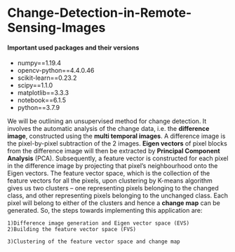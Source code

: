# Change-Detection-in-Remote-Sensing-Images

#### Important used packages and their versions
   - numpy==1.19.4
   - opencv-python==4.4.0.46
   - scikit-learn==0.23.2
   - scipy==1.1.0
   - matplotlib==3.3.3
   - notebook==6.1.5
   - python==3.7.9
   
   
We will be outlining an unsupervised method for change detection. It involves the automatic analysis of the change data, i.e. the **difference image**, constructed using the **multi temporal images**. A difference image is the pixel-by-pixel subtraction of the 2 images. **Eigen vectors** of pixel blocks from the difference image will then be extracted by **Principal Component Analysis** (PCA). Subsequently, a feature vector is constructed for each pixel in the difference image by projecting that pixel’s neighbourhood onto the Eigen vectors. The feature vector space, which is the collection of the feature vectors for all the pixels, upon clustering by K-means algorithm gives us two clusters – one representing pixels belonging to the changed class, and other representing pixels belonging to the unchanged class. Each pixel will belong to either of the clusters and hence a **change map** can be generated. So, the steps towards implementing this application are:

    1)Difference image generation and Eigen vector space (EVS)
    2)Building the feature vector space (FVS)
    
    3)Clustering of the feature vector space and change map
   
